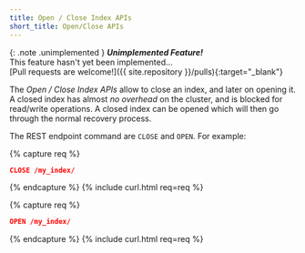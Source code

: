 ```yaml
---
title: Open / Close Index APIs
short_title: Open/Close APIs
---
```


{: .note .unimplemented }
**_Unimplemented Feature!_**<br>
This feature hasn't yet been implemented...
<br>[Pull requests are welcome!]({{ site.repository }}/pulls){:target="_blank"}

The _Open / Close Index APIs_ allow to close an index, and later on opening it.
A closed index has almost _no overhead_ on the cluster, and is blocked for
read/write operations. A closed index can be opened which will then go through
the normal recovery process.

The REST endpoint command are `CLOSE` and `OPEN`. For example:

{% capture req %}

```json
CLOSE /my_index/
```
{% endcapture %}
{% include curl.html req=req %}

{% capture req %}

```json
OPEN /my_index/
```
{% endcapture %}
{% include curl.html req=req %}
